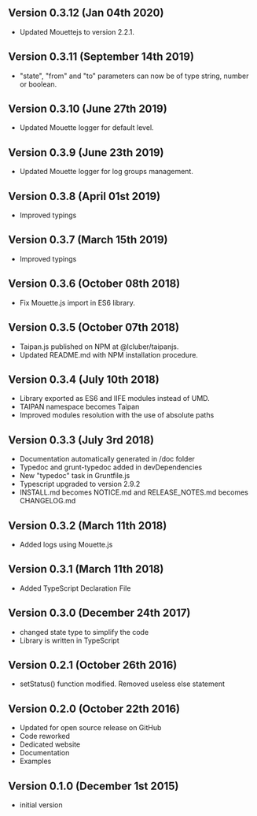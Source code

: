 Version 0.3.12 (Jan 04th 2020)
-----------------------------
 * Updated Mouettejs to version 2.2.1.

Version 0.3.11 (September 14th 2019)
-----------------------------
 * "state", "from" and "to" parameters can now be of type string, number or boolean.

Version 0.3.10 (June 27th 2019)
-----------------------------
 * Updated Mouette logger for default level.

Version 0.3.9 (June 23th 2019)
-----------------------------
 * Updated Mouette logger for log groups management.

Version 0.3.8 (April 01st 2019)
-----------------------------
 * Improved typings

Version 0.3.7 (March 15th 2019)
-----------------------------
 * Improved typings

Version 0.3.6 (October 08th 2018)
-----------------------------
 * Fix Mouette.js import in ES6 library.

Version 0.3.5 (October 07th 2018)
-----------------------------
 * Taipan.js published on NPM at @lcluber/taipanjs.
 * Updated README.md with NPM installation procedure.

Version 0.3.4 (July 10th 2018)
-----------------------------
 * Library exported as ES6 and IIFE modules instead of UMD.
 * TAIPAN namespace becomes Taipan
 * Improved modules resolution with the use of absolute paths

Version 0.3.3 (July 3rd 2018)
------------------------------
 * Documentation automatically generated in /doc folder
 * Typedoc and grunt-typedoc added in devDependencies
 * New "typedoc" task in Gruntfile.js
 * Typescript upgraded to version 2.9.2
 * INSTALL.md becomes NOTICE.md and RELEASE_NOTES.md becomes CHANGELOG.md

Version 0.3.2 (March 11th 2018)
------------------------------
 * Added logs using Mouette.js

Version 0.3.1 (March 11th 2018)
------------------------------
 * Added TypeScript Declaration File

Version 0.3.0 (December 24th 2017)
------------------------------
 * changed state type to simplify the code
 * Library is written in TypeScript

Version 0.2.1 (October 26th 2016)
------------------------------
 * setStatus() function modified. Removed useless else statement

Version 0.2.0 (October 22th 2016)
------------------------------
 * Updated for open source release on GitHub
 * Code reworked
 * Dedicated website
 * Documentation
 * Examples

Version 0.1.0 (December 1st 2015)
-----------------------------
 * initial version

